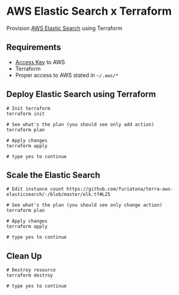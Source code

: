 # AWS Elastic Search x Terraform

Provision [AWS Elastic Search](https://aws.amazon.com/id/elasticsearch-service/) using Terraform

## Requirements
* [Access Key](https://docs.aws.amazon.com/IAM/latest/UserGuide/id_credentials_access-keys.html#Using_CreateAccessKey) to AWS
* Terraform
* Proper access to AWS stated in `~/.aws/*`

## Deploy Elastic Search using Terraform
```
# Init terraform
terraform init

# See what's the plan (you should see only add action)
terraform plan

# Apply changes
terraform apply

# type yes to continue
 ```

## Scale the Elastic Search

```
# Edit instance count https://github.com/furiatona/terra-aws-elasticsearch/-/blob/master/elk.tf#L25

# See what's the plan (you should see only change action)
terraform plan

# Apply changes
terraform apply

# type yes to continue
 ```

## Clean Up

```
# Destroy resource
terraform destroy

# type yes to continue
 ```